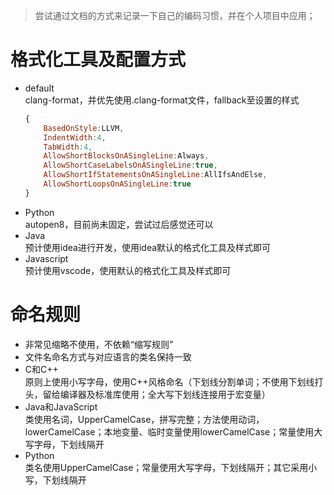 > 尝试通过文档的方式来记录一下自己的编码习惯，并在个人项目中应用；
# 格式化工具及配置方式
- default  
    clang-format，并优先使用.clang-format文件，fallback至设置的样式
    ```js
    {
        BasedOnStyle:LLVM,
        IndentWidth:4,
        TabWidth:4,
        AllowShortBlocksOnASingleLine:Always,
        AllowShortCaseLabelsOnASingleLine:true,
        AllowShortIfStatementsOnASingleLine:AllIfsAndElse,
        AllowShortLoopsOnASingleLine:true
    }
    ```
- Python  
    autopen8，目前尚未固定，尝试过后感觉还可以
- Java  
    预计使用idea进行开发，使用idea默认的格式化工具及样式即可
- Javascript  
    预计使用vscode，使用默认的格式化工具及样式即可
# 命名规则
- 非常见缩略不使用，不依赖“缩写规则”  
- 文件名命名方式与对应语言的类名保持一致  
- C和C++  
    原则上使用小写字母，使用C++风格命名（下划线分割单词；不使用下划线打头，留给编译器及标准库使用；全大写下划线连接用于宏变量）
- Java和JavaScript  
    类使用名词，UpperCamelCase，拼写完整；方法使用动词，lowerCamelCase；本地变量、临时变量使用lowerCamelCase；常量使用大写字母，下划线隔开
- Python  
    类名使用UpperCamelCase；常量使用大写字母，下划线隔开；其它采用小写，下划线隔开
